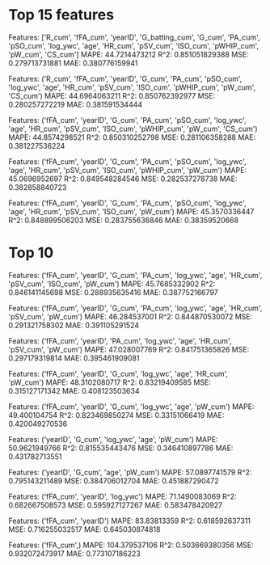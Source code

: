 # Top 15 features
Features:  ['R_cum', 'fFA_cum', 'yearID', 'G_batting_cum', 'G_cum', 'PA_cum', 'pSO_cum', 'log_ywc', 'age', 'HR_cum', 'pSV_cum', 'ISO_cum', 'pWHIP_cum', 'pW_cum', 'CS_cum']
MAPE:  44.7214473212
R^2:  0.851051829388
MSE:  0.279713731881
MAE:  0.380776159941


Features:  ('R_cum', 'fFA_cum', 'yearID', 'G_cum', 'PA_cum', 'pSO_cum', 'log_ywc', 'age', 'HR_cum', 'pSV_cum', 'ISO_cum', 'pWHIP_cum', 'pW_cum', 'CS_cum')
MAPE:  44.6964063211
R^2:  0.850762392977
MSE:  0.280257272219
MAE:  0.381591534444

Features:  ('fFA_cum', 'yearID', 'G_cum', 'PA_cum', 'pSO_cum', 'log_ywc', 'age', 'HR_cum', 'pSV_cum', 'ISO_cum', 'pWHIP_cum', 'pW_cum', 'CS_cum')
MAPE:  44.8574298521
R^2:  0.850310252798
MSE:  0.281106358288
MAE:  0.381227536224

Features:  ('fFA_cum', 'yearID', 'G_cum', 'PA_cum', 'pSO_cum', 'log_ywc', 'age', 'HR_cum', 'pSV_cum', 'ISO_cum', 'pWHIP_cum', 'pW_cum')
MAPE:  45.0696952697
R^2:  0.849548284546
MSE:  0.282537278738
MAE:  0.382858840723

Features:  ('fFA_cum', 'yearID', 'G_cum', 'PA_cum', 'pSO_cum', 'log_ywc', 'age', 'HR_cum', 'pSV_cum', 'ISO_cum', 'pW_cum')
MAPE:  45.3570336447
R^2:  0.848899506203
MSE:  0.283755636846
MAE:  0.38359520668

# Top 10
Features:  ('fFA_cum', 'yearID', 'G_cum', 'PA_cum', 'log_ywc', 'age', 'HR_cum', 'pSV_cum', 'ISO_cum', 'pW_cum')
MAPE:  45.7685332902
R^2:  0.846141145698
MSE:  0.288935635416
MAE:  0.387752166797

Features:  ('fFA_cum', 'yearID', 'G_cum', 'PA_cum', 'log_ywc', 'age', 'HR_cum', 'pSV_cum', 'pW_cum')
MAPE:  46.284537001
R^2:  0.844870530072
MSE:  0.291321758302
MAE:  0.391105291524

Features:  ('fFA_cum', 'yearID', 'PA_cum', 'log_ywc', 'age', 'HR_cum', 'pSV_cum', 'pW_cum')
MAPE:  47.028007769
R^2:  0.841751365826
MSE:  0.297179319814
MAE:  0.395461909081

Features:  ('fFA_cum', 'yearID', 'G_cum', 'log_ywc', 'age', 'HR_cum', 'pW_cum')
MAPE:  48.3102080717
R^2:  0.83219409585
MSE:  0.315127171342
MAE:  0.408123503634

Features:  ('fFA_cum', 'yearID', 'G_cum', 'log_ywc', 'age', 'pW_cum')
MAPE:  49.400104754
R^2:  0.823469850274
MSE:  0.33151066419
MAE:  0.420049270536

Features:  ('yearID', 'G_cum', 'log_ywc', 'age', 'pW_cum')
MAPE:  50.9621949766
R^2:  0.815535443476
MSE:  0.346410897786
MAE:  0.431782713551

Features:  ('yearID', 'G_cum', 'age', 'pW_cum')
MAPE:  57.0897741579
R^2:  0.795143211489
MSE:  0.384706012704
MAE:  0.451887290472

Features:  ('fFA_cum', 'yearID', 'log_ywc')
MAPE:  71.1490083069
R^2:  0.682667508573
MSE:  0.595927127267
MAE:  0.583478420927

Features:  ('fFA_cum', 'yearID')
MAPE:  83.83813359
R^2:  0.618592637311
MSE:  0.716255032517
MAE:  0.645030874818

Features:  ('fFA_cum',)
MAPE:  104.379537106
R^2:  0.503669380356
MSE:  0.932072473917
MAE:  0.773107186223


